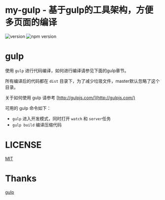# my-gulp - 基于gulp的工具架构，方便多页面的编译
![version](https://img.shields.io/badge/version-%20v1.1.0%20-green.svg)
![npm version](https://img.shields.io/badge/npm-%20v1.2.0%20-blue.svg)
# gulp

使用 `gulp` 进行代码编译，如何进行编译请参见下面的gulp章节。

所有编译后的代码都在 `dist` 目录下，为了减少垃圾文件，master默认忽略了这个目录。

关于如何使用 gulp 请参考 [http://gulpjs.com/](http://gulpjs.com/)

可用的 gulp 命令如下：

- `gulp` 进入开发模式，同时打开 `watch` 和 `server`任务
- `gulp build` 编译压缩代码


# LICENSE

[MIT](https://opensource.org/licenses/MIT)

# Thanks

[gulp](http://gulpjs.com/)

